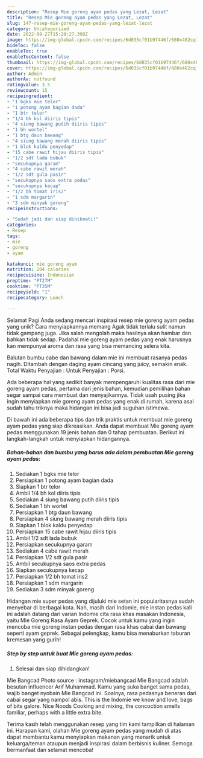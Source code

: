 ```yaml
---
description: "Resep Mie goreng ayam pedas yang Lezat, Lezat"
title: "Resep Mie goreng ayam pedas yang Lezat, Lezat"
slug: 147-resep-mie-goreng-ayam-pedas-yang-lezat-lezat
category: Uncategorized
date: 2022-08-27T15:20:27.398Z
image: https://img-global.cpcdn.com/recipes/6d035cf01b97446f/680x482cq70/mie-goreng-ayam-pedas-foto-resep-utama.jpg
hideToc: false
enableToc: true
enableTocContent: false
thumbnail: https://img-global.cpcdn.com/recipes/6d035cf01b97446f/680x482cq70/mie-goreng-ayam-pedas-foto-resep-utama.jpg
cover: https://img-global.cpcdn.com/recipes/6d035cf01b97446f/680x482cq70/mie-goreng-ayam-pedas-foto-resep-utama.jpg
author: Admin
authorAv: notfound
ratingvalue: 3.5
reviewcount: 15
recipeingredient:
- "1 bgks mie telor"
- "1 potong ayam bagian dada"
- "1 btr telor"
- "1/4 bh kol diiris tipis"
- "4 siung bawang putih diiris tipis"
- "1 bh wortel"
- "1 btg daun bawang"
- "4 siung bawang merah diiris tipis"
- "1 blok kaldu penyedap"
- "15 cabe rawit hijau diiris tipis"
- "1/2 sdt lada bubuk"
- "secukupnya garam"
- "4 cabe rawit merah"
- "1/2 sdt gula pasir"
- "secukupnya saos extra pedas"
- "secukupnya kecap"
- "1/2 bh tomat iris2"
- "1 sdm margarin"
- "3 sdm minyak goreng"
recipeinstructions:

- "Sudah jadi dan siap dinikmati!"
categories:
- Resep
tags:
- mie
- goreng
- ayam

katakunci: mie goreng ayam 
nutrition: 204 calories
recipecuisine: Indonesian
preptime: "PT27M"
cooktime: "PT35M"
recipeyield: "1"
recipecategory: Lunch

---
```



Selamat Pagi Anda sedang mencari inspirasi resep mie goreng ayam pedas yang unik? Cara menyiapkannya memang Agak tidak terlalu sulit namun tidak gampang juga. Jika salah mengolah maka hasilnya akan hambar dan bahkan tidak sedap. Padahal mie goreng ayam pedas yang enak harusnya kan mempunyai aroma dan rasa yang bisa memancing selera kita.


Balutan bumbu cabe dan bawang dalam mie ini membuat rasanya pedas nagih. Ditambah dengan daging ayam cincang yang juicy, semakin enak. Total Waktu Penyajian : Untuk Penyajian : Porsi.

Ada beberapa hal yang sedikit banyak mempengaruhi kualitas rasa dari mie goreng ayam pedas, pertama dari jenis bahan, kemudian pemilihan bahan segar sampai cara membuat dan menyajikannya. Tidak usah pusing jika ingin menyiapkan mie goreng ayam pedas yang enak di rumah, karena asal sudah tahu triknya maka hidangan ini bisa jadi suguhan istimewa.


Di bawah ini ada beberapa tips dan trik praktis untuk membuat mie goreng ayam pedas yang siap dikreasikan. Anda dapat membuat Mie goreng ayam pedas menggunakan 19 jenis bahan dan 0 tahap pembuatan. Berikut ini langkah-langkah untuk menyiapkan hidangannya.

<!--inarticleads1-->

##### Bahan-bahan dan bumbu yang harus ada dalam pembuatan Mie goreng ayam pedas:

1. Sediakan 1 bgks mie telor
1. Persiapkan 1 potong ayam bagian dada
1. Siapkan 1 btr telor
1. Ambil 1/4 bh kol diiris tipis
1. Sediakan 4 siung bawang putih diiris tipis
1. Sediakan 1 bh wortel
1. Persiapkan 1 btg daun bawang
1. Persiapkan 4 siung bawang merah diiris tipis
1. Siapkan 1 blok kaldu penyedap
1. Persiapkan 15 cabe rawit hijau diiris tipis
1. Ambil 1/2 sdt lada bubuk
1. Persiapkan secukupnya garam
1. Sediakan 4 cabe rawit merah
1. Persiapkan 1/2 sdt gula pasir
1. Ambil secukupnya saos extra pedas
1. Siapkan secukupnya kecap
1. Persiapkan 1/2 bh tomat iris2
1. Persiapkan 1 sdm margarin
1. Sediakan 3 sdm minyak goreng


Hidangan mie super pedas yang dijuluki mie setan ini popularitasnya sudah menyebar di berbagai kota. Nah, masih dari Indomie, mie instan pedas kali ini adalah datang dari varian Indomie cita rasa khas masakan Indonesia, yaitu Mie Goreng Rasa Ayam Geprek. Cocok untuk kamu yang ingin mencoba mie goreng instan pedas dengan rasa khas cabai dan bawang seperti ayam geprek. Sebagai pelengkap, kamu bisa menaburkan taburan kremesan yang gurih! 

<!--inarticleads2-->

##### Step by step untuk buat Mie goreng ayam pedas:


1. Selesai dan siap dihidangkan!

Mie Bangcad Photo source : instagram/miebangcad Mie Bangcad adalah besutan influencer Arif Muhammad. Kamu yang suka banget sama pedas, wajib banget nyobain Mie Bangcad ini. Soalnya, rasa pedasnya beneran dari cabai segar yang nampol abis. This is the Indomie we know and love, bags of bits galore. Nice Noods Cooking and mixing, the concoction smells familiar, perhaps with a little extra bite. 

Terima kasih telah menggunakan resep yang tim kami tampilkan di halaman ini. Harapan kami, olahan Mie goreng ayam pedas yang mudah di atas dapat membantu kamu menyiapkan makanan yang menarik untuk keluarga/teman ataupun menjadi inspirasi dalam berbisnis kuliner. Semoga bermanfaat dan selamat mencoba!
